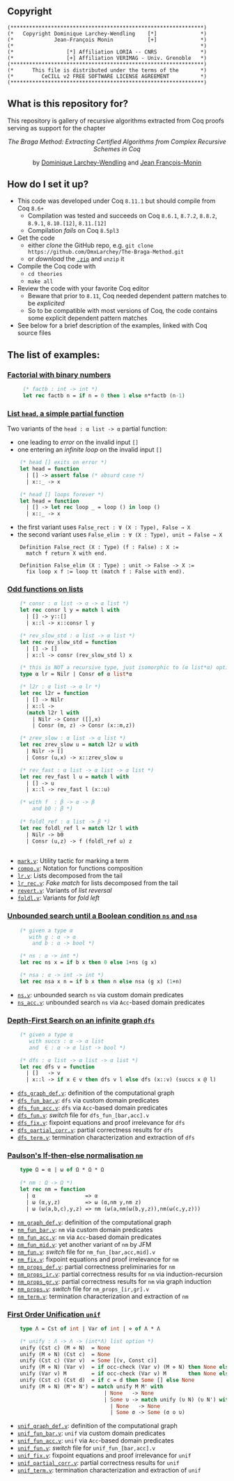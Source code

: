 ## Copyright

```
(**************************************************************)
(*   Copyright Dominique Larchey-Wendling    [*]              *)
(*             Jean-François Monin           [+]              *)
(*                                                            *)
(*                 [*] Affiliation LORIA -- CNRS              *)
(*                 [+] Affiliation VERIMAG - Univ. Grenoble   *)
(**************************************************************)
(*      This file is distributed under the terms of the       *)
(*         CeCILL v2 FREE SOFTWARE LICENSE AGREEMENT          *)
(**************************************************************)
```

## What is this repository for? ###

This repository is gallery of recursive algorithms extracted from Coq
proofs serving as support for the chapter

<div align="center">
<i>The Braga Method: Extracting Certified Algorithms from Complex Recursive Schemes in Coq</i>

by [Dominique Larchey-Wendling](http://www.loria.fr/~larchey) and [Jean François-Monin](http://www-verimag.imag.fr/~monin)
</div>

## How do I set it up? ###

* This code was developed under Coq `8.11.1` but should compile from Coq `8.6+`
  - Compilation was tested and succeeds  on Coq `8.6.1`, `8.7.2`, `8.8.2`, `8.9.1`, `8.10.[12]`, `8.11.[12]`
  - Compilation *fails* on Coq `8.5pl3`
* Get the code
  - either _clone_ the GitHub repo, e.g. `git clone https://github.com/DmxLarchey/The-Braga-Method.git`
  - or _download_ the [`.zip`](https://github.com/DmxLarchey/The-Braga-Method/archive/main.zip) and `unzip` it
* Compile the Coq code with
  - `cd theories`
  - `make all`
* Review the code with your favorite Coq editor
  - Beware that prior to `8.11`, Coq needed dependent pattern matches to be _explicited_
  - So to be compatible with most versions of Coq, the code contains some explicit dependent pattern matches
* See below for a brief description of the examples, linked with Coq source files

## The list of examples:

### [Factorial with binary numbers](theories/factb/factb.v)

```ocaml
     (* factb : int -> int *)
     let rec factb n = if n = 0 then 1 else n*factb (n-1)
```

### [List `head`, a simple partial function](theories/head/head.v)

Two variants of the `head : α list -> α` partial function:
* one leading to _error_ on the invalid input `[]`
* one entering an _infinite loop_ on the invalid input `[]`

```ocaml
    (* head [] exits on error *)
    let head = function
      | [] -> assert false (* absurd case *)
      | x::_ -> x

    (* head [] loops forever *)
    let head = function
      | [] -> let rec loop _ = loop () in loop ()
      | x::_ -> x
```

* the first variant uses `False_rect : ∀ (X : Type), False → X` 
* the second variant uses `False_elim : ∀ (X : Type), unit → False → X`

```coq
    Definition False_rect (X : Type) (f : False) : X := 
      match f return X with end.

    Definition False_elim (X : Type) : unit -> False -> X :=
      fix loop x f := loop tt (match f : False with end).
```

### [Odd functions on lists](theories/listz)

```ocaml
    (* consr : α list -> α -> α list *)
    let rec consr l y = match l with
      | [] -> y::[]
      | x::l -> x::consr l y

    (* rev_slow_std : α list -> α list *)
    let rec rev_slow_std = function
      | [] -> []
      | x::l -> consr (rev_slow_std l) x

    (* this is NOT a recursive type, just isomorphic to (α list*α) option *)
    type α lr = Nilr | Consr of α list*α

    (* l2r : α list -> α lr *)
    let rec l2r = function
      | [] -> Nilr
      | x::l ->
      (match l2r l with
        | Nilr -> Consr ([],x)
        | Consr (m, z) -> Consr (x::m,z))

    (* zrev_slow : α list -> α list *)
    let rec zrev_slow u = match l2r u with
      | Nilr -> []
      | Consr (u,x) -> x::zrev_slow u

    (* rev_fast : α list -> α list -> α list *)
    let rec rev_fast l u = match l with
      | [] -> u
      | x::l -> rev_fast l (x::u)

    (* with f  : β -> α -> β 
        and b0 : β *)
  
    (* foldl_ref : α list -> β *)
    let rec foldl_ref l = match l2r l with
      | Nilr -> b0
      | Consr (u,z) -> f (foldl_ref u) z
    
```

* [`mark.v`](theories/listz/mark.v): Utility tactic for marking a term
* [`compo.v`](theories/listz/compo.v): Notation for functions composition
* [`lr.v`](theories/listz/lr.v): Lists decomposed from the tail
* [`lr_rec.v`](theories/listz/lr_rec.v): _Fake match_ for lists decomposed from the tail
* [`revert.v`](theories/listz/revert.v): Variants of _list reversal_
* [`foldl.v`](theories/listz/foldl.v): Variants for _fold left_

### [Unbounded search until a Boolean condition `ns` and `nsa`](theories/ns)

```ocaml
    (* given a type α 
       with g : α -> α  
        and b : α -> bool *)

    (* ns : α -> int *)
    let rec ns x = if b x then 0 else 1+ns (g x)

    (* nsa : α -> int -> int *)
    let rec nsa x n = if b x then n else nsa (g x) (1+n) 
```

* [`ns.v`](theories/ns/ns.v): unbounded search `ns` via custom domain predicates 
* [`ns_acc.v`](theories/ns/ns_acc.v): unbounded search `ns` via `Acc`-based domain predicates

### [Depth-First Search on an infinite graph `dfs`](theories/dfs)

```ocaml
    (* given a type α 
       with succs : α -> α list
       and  ∈ : α -> α list -> bool *)

    (* dfs : α list -> α list -> α list *)
    let rec dfs v = function
      | []   -> v
      | x::l -> if x ∈ v then dfs v l else dfs (x::v) (succs x @ l)
```

* [`dfs_graph_def.v`](theories/dfs/dfs_graph_def.v): definition of the computational graph
* [`dfs_fun_bar.v`](theories/dfs/dfs_fun_bar.v): `dfs` via custom domain predicates 
* [`dfs_fun_acc.v`](theories/dfs/dfs_fun_acc.v): `dfs` via `Acc`-based domain predicates
* [`dfs_fun.v`](theories/dfs/dfs_fun.v): _switch_ file for `dfs_fun_[bar,acc].v`
* [`dfs_fix.v`](theories/dfs/dfs_fix.v): fixpoint equations and proof irrelevance for `dfs`
* [`dfs_partial_corr.v`](theories/dfs/dfs_partial_corr.v): partial correctness results for `dfs`
* [`dfs_term.v`](theories/dfs/dfs_term.v): termination characterization and extraction of `dfs`

### [Paulson's If-then-else normalisation `nm`](theories/nm)

```ocaml
    type Ω = α | ω of Ω * Ω * Ω
 
    (* nm : Ω -> Ω *)
    let rec nm = function
      | α                => α
      | ω (α,y,z)        => ω (α,nm y,nm z)
      | ω (ω(a,b,c),y,z) => nm (ω(a,nm(ω(b,y,z)),nm(ω(c,y,z)))
```

* [`nm_graph_def.v`](theories/nm/nm_graph_def.v): definition of the computational graph
* [`nm_fun_bar.v`](theories/nm/nm_fun_bar.v): `nm` via custom domain predicates 
* [`nm_fun_acc.v`](theories/nm/nm_fun_acc.v): `nm` via `Acc`-based domain predicates
* [`nm_fun_mid.v`](theories/nm/nm_fun_mid.v): yet another variant of `nm` by JFM
* [`nm_fun.v`](theories/nm/nm_fun.v): _switch_ file for `nm_fun_[bar,acc,mid].v`
* [`nm_fix.v`](theories/nm/nm_fix.v): fixpoint equations and proof irrelevance for `nm`
* [`nm_props_def.v`](theories/nm/nm_props_def.v): partial correctness preliminaries for `nm`
* [`nm_props_ir.v`](theories/nm/nm_props_ir.v): partial correctness results for `nm` via induction-recursion 
* [`nm_props_gr.v`](theories/nm/nm_props_gr.v): partial correctness results for `nm` via graph induction
* [`nm_props.v`](theories/nm/nm_props.v): _switch_ file for `nm_props_[ir,gr].v`
* [`nm_term.v`](theories/nm/nm_term.v): termination characterization and extraction of `nm`

### [First Order Unification `unif`](theories/unif)

```ocaml
    type Λ = Cst of int | Var of int | ⋄ of Λ * Λ

    (* unify : Λ -> Λ -> (int*Λ) list option *)
    unify (Cst c) (M ⋄ N)  = None
    unify (M ⋄ N) (Cst c)  = None
    unify (Cst c) (Var v)  = Some [(v, Const c)]
    unify (M ⋄ N) (Var v)  = if occ-check (Var v) (M ⋄ N) then None else Some [(v, M ⋄ N)]
    unify (Var v) M        = if occ-check (Var v) M       then None else Some [(v, M)]
    unify (Cst c) (Cst d)  = if c = d then Some [] else None
    unify (M ⋄ N) (M'⋄ N') = match unify M M' with
                               | None   -> None
                               | Some υ -> match unify (υ N) (υ N') with
                                 | None   -> None
                                 | Some σ -> Some (σ o υ)
```

* [`unif_graph_def.v`](theories/unif/unif_graph_def.v): definition of the computational graph
* [`unif_fun_bar.v`](theories/unif/unif_fun_bar.v): `unif` via custom domain predicates 
* [`unif_fun_acc.v`](theories/unif/unif_fun_acc.v): `unif` via `Acc`-based domain predicates
* [`unif_fun.v`](theories/unif/unif_fun.v): _switch_ file for `unif_fun_[bar,acc].v`
* [`unif_fix.v`](theories/unif/unif_fix.v): fixpoint equations and proof irrelevance for `unif`
* [`unif_partial_corr.v`](theories/unif/unif_partial_corr.v): partial correctness results for `unif` 
* [`unif_term.v`](theories/unif/unif_term.v): termination characterization and extraction of `unif`

